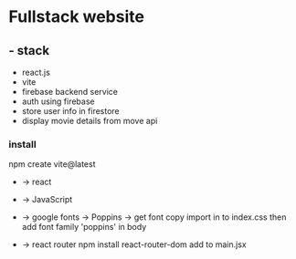 # Fullstack website

## - stack

- react.js
- vite
- firebase backend service
- auth using firebase
- store user info in firestore
- display movie details from move api

### install

npm create vite@latest

- -> react
- -> JavaScript

- -> google fonts -> Poppins -> get font copy import in to index.css then add font family 'poppins' in body

- -> react router npm install react-router-dom add to main.jsx
